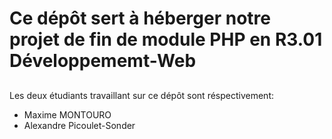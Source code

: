 <h1> Ce dépôt sert à héberger notre projet de fin de module PHP en R3.01 Développememt-Web </h1>
<h2></h2>
<p>
  Les deux étudiants travaillant sur ce dépôt sont réspectivement: <br>
  <ul>
    <li>
      Maxime MONTOURO
    </li>
    <li>
      Alexandre Picoulet-Sonder
    </li>
  </ul>
</p>
